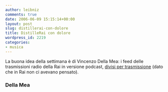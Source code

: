 ```yaml
---
author: leibniz
comments: true
date: 2006-06-09 15:15:14+00:00
layout: post
slug: distillerai-con-dolore
title: DistilleRai con dolore
wordpress_id: 2219
categories:
- musica
---
```


La buona idea della settimana è di Vincenzo Della Mea: i feed delle trasmissioni radio della Rai in versione podcast, [divisi per trasmissione](http://www.dellamea.it/distillerai/) (dato che in Rai non ci avevano pensato).


### Della Mea
